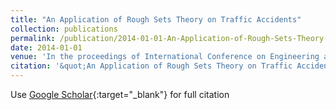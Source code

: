 ```yaml
---
title: "An Application of Rough Sets Theory on Traffic Accidents"
collection: publications
permalink: /publication/2014-01-01-An-Application-of-Rough-Sets-Theory-on-Traffic-Accidents
date: 2014-01-01
venue: 'In the proceedings of International Conference on Engineering and Applied Sciences Optimization'
citation: '&quot;An Application of Rough Sets Theory on Traffic Accidents.&quot; In the proceedings of International Conference on Engineering and Applied Sciences Optimization, 2014.'
---
```

Use [Google Scholar](https://scholar.google.com/scholar?q=An+Application+of+Rough+Sets+Theory+on+Traffic+Accidents){:target="_blank"} for full citation
